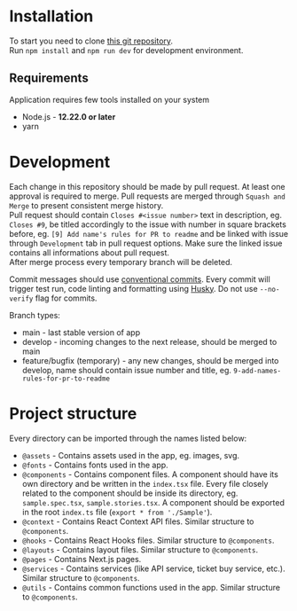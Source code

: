 # Installation

To start you need to clone [this git repository](https://github.com/CodersCrew/coderscrew-website).  
Run `npm install` and `npm run dev` for development environment.

## Requirements

Application requires few tools installed on your system

- Node.js - **12.22.0 or later**
- yarn

# Development

Each change in this repository should be made by pull request. At least one approval is required to merge. Pull requests are merged through `Squash and Merge` to present consistent merge history.  
Pull request should contain `Closes #<issue number>` text in description, eg. `Closes #9`, be titled accordingly to the issue with number in square brackets before, eg. `[9] Add name's rules for PR to readme` and be linked with issue through `Development` tab in pull request options. Make sure the linked issue contains all informations about pull request.  
After merge process every temporary branch will be deleted.

Commit messages should use [conventional commits](https://www.conventionalcommits.org/en/v1.0.0/). Every commit will trigger test run, code linting and formatting using [Husky](https://github.com/typicode/husky). Do not use `--no-verify` flag for commits.

Branch types:

- main - last stable version of app
- develop - incoming changes to the next release, should be merged to main
- feature/bugfix (temporary) - any new changes, should be merged into develop, name should contain issue number and title, eg. `9-add-names-rules-for-pr-to-readme`

# Project structure

Every directory can be imported through the names listed below:

- `@assets` - Contains assets used in the app, eg. images, svg.
- `@fonts` - Contains fonts used in the app.
- `@components` - Contains component files. A component should have its own directory and be written in the `index.tsx` file. Every file closely related to the component should be inside its directory, eg. `sample.spec.tsx`, `sample.stories.tsx`. A component should be exported in the root `index.ts` file (`export * from './Sample'`).
- `@context` - Contains React Context API files. Similar structure to `@components`.
- `@hooks` - Contains React Hooks files. Similar structure to `@components`.
- `@layouts` - Contains layout files. Similar structure to `@components`.
- `@pages` - Contains Next.js pages.
- `@services` - Contains services (like API service, ticket buy service, etc.). Similar structure to `@components`.
- `@utils` - Contains common functions used in the app. Similar structure to `@components`.

